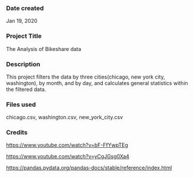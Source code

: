 ### Date created

Jan 19, 2020

### Project Title

The Analysis of Bikeshare data

### Description

This project filters the data by three cities(chicago, new york city, washington), by month, and by day, and calculates general statistics within the filtered data.

### Files used

chicago.csv,
washington.csv,
new_york_city.csv

### Credits

https://www.youtube.com/watch?v=bF-FfYwpTEg

https://www.youtube.com/watch?v=yCgJGsg0Xa4

https://pandas.pydata.org/pandas-docs/stable/reference/index.html

